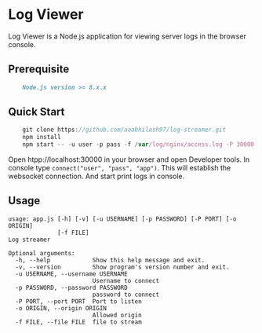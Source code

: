 # Log Viewer

Log Viewer is a Node.js application for viewing server logs in the browser console.

## Prerequisite

```md
    Node.js version >= 8.x.x
```

## Quick Start

```javascript
    git clone https://github.com/aaabhilash97/log-streamer.git
    npm install
    npm start -- -u user -p pass -f /var/log/nginx/access.log -P 30000
```

Open htpp://localhost:30000 in your browser and open Developer tools.
In console type `connect("user", "pass", "app")`. This will establish the websocket connection.
And start print logs in console.

## Usage

```usage
usage: app.js [-h] [-v] [-u USERNAME] [-p PASSWORD] [-P PORT] [-o ORIGIN]
              [-f FILE]
Log streamer

Optional arguments:
  -h, --help            Show this help message and exit.
  -v, --version         Show program's version number and exit.
  -u USERNAME, --username USERNAME
                        Username to connect
  -p PASSWORD, --password PASSWORD
                        password to connect
  -P PORT, --port PORT  Port to listen
  -o ORIGIN, --origin ORIGIN
                        Allowed origin
  -f FILE, --file FILE  file to stream
```
